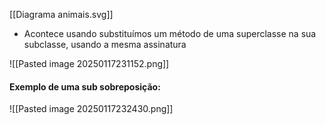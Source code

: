 [[Diagrama animais.svg]]

- Acontece usando substituímos um método de uma superclasse na sua subclasse, usando a mesma assinatura

![[Pasted image 20250117231152.png]]

#### Exemplo de uma sub sobreposição:
![[Pasted image 20250117232430.png]]